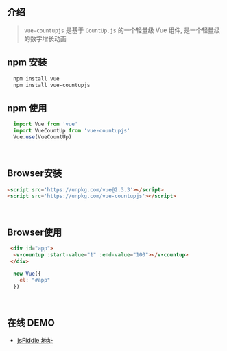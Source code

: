 ## 介绍
> `vue-countupjs` 是基于 `CountUp.js` 的一个轻量级 Vue 组件, 是一个轻量级的数字增长动画

## npm 安装

```bash
  npm install vue
  npm install vue-countupjs
```
## npm 使用
```javascript
  import Vue from 'vue'
  import VueCountUp from 'vue-countupjs'
  Vue.use(VueCountUp)
```
<br>

## Browser安装

```markdown
<script src='https://unpkg.com/vue@2.3.3'></script>
<script src='https://unpkg.com/vue-countupjs'></script>
```

<br>

## Browser使用

```html
 <div id="app">
  <v-countup :start-value="1" :end-value="100"></v-countup>
 </div>
```

```javascript
  new Vue({
    el: "#app"
  })
```

<br>

## 在线 DEMO
- [jsFiddle 地址](https://jsfiddle.net/liyl/mnz95c42/2/)